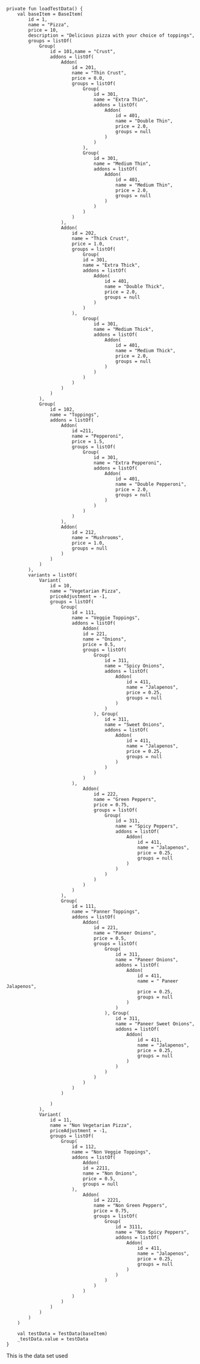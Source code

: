     private fun loadTestData() {
        val baseItem = BaseItem(
            id = 1,
            name = "Pizza",
            price = 10,
            description = "Delicious pizza with your choice of toppings",
            groups = listOf(
                Group(
                    id = 101,name = "Crust",
                    addons = listOf(
                        Addon(
                            id = 201,
                            name = "Thin Crust",
                            price = 0.0,
                            groups = listOf(
                                Group(
                                    id = 301,
                                    name = "Extra Thin",
                                    addons = listOf(
                                        Addon(
                                            id = 401,
                                            name = "Double Thin",
                                            price = 2.0,
                                            groups = null
                                        )
                                    )
                                ),
                                Group(
                                    id = 301,
                                    name = "Medium Thin",
                                    addons = listOf(
                                        Addon(
                                            id = 401,
                                            name = "Medium Thin",
                                            price = 2.0,
                                            groups = null
                                        )
                                    )
                                )
                            )
                        ),
                        Addon(
                            id = 202,
                            name = "Thick Crust",
                            price = 1.0,
                            groups = listOf(
                                Group(
                                id = 301,
                                name = "Extra Thick",
                                addons = listOf(
                                    Addon(
                                        id = 401,
                                        name = "Double Thick",
                                        price = 2.0,
                                        groups = null
                                    )
                                )
                            ),
                                Group(
                                    id = 301,
                                    name = "Medium Thick",
                                    addons = listOf(
                                        Addon(
                                            id = 401,
                                            name = "Medium Thick",
                                            price = 2.0,
                                            groups = null
                                        )
                                    )
                                )
                            )
                        )
                    )
                ),
                Group(
                    id = 102,
                    name = "Toppings",
                    addons = listOf(
                        Addon(
                            id =211,
                            name = "Pepperoni",
                            price = 1.5,
                            groups = listOf(
                                Group(
                                    id = 301,
                                    name = "Extra Pepperoni",
                                    addons = listOf(
                                        Addon(
                                            id = 401,
                                            name = "Double Pepperoni",
                                            price = 2.0,
                                            groups = null
                                        )
                                    )
                                )
                            )
                        ),
                        Addon(
                            id = 212,
                            name = "Mushrooms",
                            price = 1.0,
                            groups = null
                        )
                    )
                )
            ),
            variants = listOf(
                Variant(
                    id = 10,
                    name = "Vegetarian Pizza",
                    priceAdjustment = -1,
                    groups = listOf(
                        Group(
                            id = 111,
                            name = "Veggie Toppings",
                            addons = listOf(
                                Addon(
                                id = 221,
                                name = "Onions",
                                price = 0.5,
                                groups = listOf(
                                    Group(
                                        id = 311,
                                        name = "Spicy Onions",
                                        addons = listOf(
                                            Addon(
                                                id = 411,
                                                name = "Jalapenos",
                                                price = 0.25,
                                                groups = null
                                            )
                                        )
                                    ), Group(
                                        id = 311,
                                        name = "Sweet Onions",
                                        addons = listOf(
                                            Addon(
                                                id = 411,
                                                name = "Jalapenos",
                                                price = 0.25,
                                                groups = null
                                            )
                                        )
                                    )
                                )
                            ),
                                Addon(
                                    id = 222,
                                    name = "Green Peppers",
                                    price = 0.75,
                                    groups = listOf(
                                        Group(
                                            id = 311,
                                            name = "Spicy Peppers",
                                            addons = listOf(
                                                Addon(
                                                    id = 411,
                                                    name = "Jalapenos",
                                                    price = 0.25,
                                                    groups = null
                                                )
                                            )
                                        )
                                    )
                                )
                            )
                        ),
                        Group(
                            id = 111,
                            name = "Panner Toppings",
                            addons = listOf(
                                Addon(
                                    id = 221,
                                    name = "Paneer Onions",
                                    price = 0.5,
                                    groups = listOf(
                                        Group(
                                            id = 311,
                                            name = "Paneer Onions",
                                            addons = listOf(
                                                Addon(
                                                    id = 411,
                                                    name = " Paneer Jalapenos",
                                                    price = 0.25,
                                                    groups = null
                                                )
                                            )
                                        ), Group(
                                            id = 311,
                                            name = "Paneer Sweet Onions",
                                            addons = listOf(
                                                Addon(
                                                    id = 411,
                                                    name = "Jalapenos",
                                                    price = 0.25,
                                                    groups = null
                                                )
                                            )
                                        )
                                    )
                                )
                            )
                        )

                    )
                ),
                Variant(
                    id = 11,
                    name = "Non Vegetarian Pizza",
                    priceAdjustment = -1,
                    groups = listOf(
                        Group(
                            id = 112,
                            name = "Non Veggie Toppings",
                            addons = listOf(
                                Addon(
                                id = 2211,
                                name = "Non Onions",
                                price = 0.5,
                                groups = null
                            ),
                                Addon(
                                    id = 2221,
                                    name = "Non Green Peppers",
                                    price = 0.75,
                                    groups = listOf(
                                        Group(
                                            id = 3111,
                                            name = "Non Spicy Peppers",
                                            addons = listOf(
                                                Addon(
                                                    id = 411,
                                                    name = "Jalapenos",
                                                    price = 0.25,
                                                    groups = null
                                                )
                                            )
                                        )
                                    )
                                )
                            )
                        )
                    )
                )
            )
        )

        val testData = TestData(baseItem)
        _testData.value = testData
    }


This  is the data set used 
